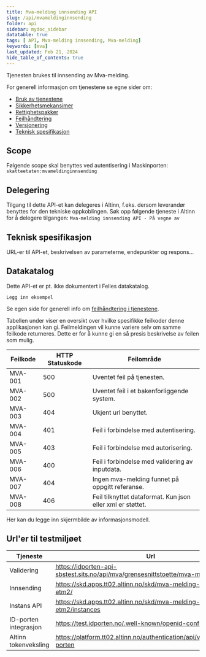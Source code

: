 ```yaml
---
title: Mva-melding innsending API
slug: /api/mvameldinginnsending
folder: api
sidebar: mydoc_sidebar
datatable: true
tags: [ API, Mva-melding innsending, Mva-melding]
keywords: [mva]
last_updated: Feb 21, 2024
hide_table_of_contents: true
---
```


<summary>Tjenesten brukes til innsending av Mva-melding.</summary>

<Tabs underline={true}>
<TabItem headerText="Om tjenesten" itemKey="itemKey-1" default>

For generell informasjon om tjenestene se egne sider om:
* [Bruk av tjenestene](../om/bruk.md)
* [Sikkerhetsmekansimer](../om/sikkerhet.md)
* [Rettighetspakker](../om/rettighetspakker.md)
* [Feilhåndtering](../om/feil.md)
* [Versjonering](../om/versjoner.md)
* [Teknisk spesifikasjon](../om/tekniskspesifikasjon.md)

## Scope
Følgende scope skal benyttes ved autentisering i Maskinporten: `skatteetaten:mvameldinginnsending`

## Delegering
Tilgang til dette API-et kan delegeres i Altinn, f.eks. dersom leverandør benyttes for den tekniske oppkoblingen. Søk opp følgende tjeneste i Altinn for å delegere tilgangen: `Mva-melding innsending API - På vegne av`

## Teknisk spesifikasjon
URL-er til API-et, beskrivelsen av parameterne, endepunkter og respons...

## Datakatalog
Dette API-et er pt. ikke dokumentert i Felles datakatalog.

</TabItem>
<TabItem headerText="Eksempler" itemKey="itemKey-2"> 

```
Legg inn eksempel
```

</TabItem>
<TabItem headerText="Feilkoder" itemKey="itemKey-3">

Se egen side for generell info om [feilhåndtering i tjenestene](../om/feil.md).

Tabellen under viser en oversikt over hvilke spesifikke feilkoder denne applikasjonen kan gi. Feilmeldingen vil kunne variere selv om samme feilkode returneres. Dette er for å kunne gi en så presis beskrivelse av feilen som mulig.
  
| Feilkode | HTTP Statuskode | Feilområde                                                 |
|----------|-----------------|------------------------------------------------------------|
| MVA-001  | 500             | Uventet feil på tjenesten.                                 |
| MVA-002  | 500             | Uventet feil i et bakenforliggende system.                 |
| MVA-003  | 404             | Ukjent url benyttet.                                       |
| MVA-004  | 401             | Feil i forbindelse med autentisering.                      |
| MVA-005  | 403             | Feil i forbindelse med autorisering.                       |
| MVA-006  | 400             | Feil i forbindelse med validering av inputdata.            |
| MVA-007  | 404             | Ingen mva-melding funnet på oppgitt referanse.             |
| MVA-008  | 406             | Feil tilknyttet dataformat. Kun json eller xml er støttet. |
  
</TabItem>
<TabItem headerText="Informasjonsmodell" itemKey="itemKey-4">

Her kan du legge inn skjermbilde av informasjonsmodell. 

</TabItem>
<TabItem headerText="Test" itemKey="itemKey-5">

## Url'er til testmiljøet

| Tjeneste |	Url |
|----------|-------|
| Validering | https://idporten-api-sbstest.sits.no/api/mva/grensesnittstoette/mva-melding/valider  |
| Innsending |	https://skd.apps.tt02.altinn.no/skd/mva-melding-innsending-etm2/  |
| Instans API |	https://skd.apps.tt02.altinn.no/skd/mva-melding-innsending-etm2/instances  |
| ID-porten integrasjon |	https://test.idporten.no/.well-known/openid-configuration  |
| Altinn tokenveksling |	https://platform.tt02.altinn.no/authentication/api/v1/exchange/id-porten |
  
</TabItem>
</Tabs>
